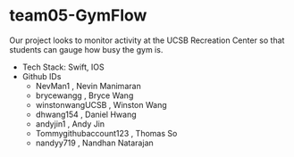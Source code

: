 # team05-GymFlow

Our project looks to monitor activity at the UCSB Recreation Center so that students can gauge how busy the gym is.
- Tech Stack: Swift, IOS
- Github IDs
  * NevMan1 , Nevin Manimaran
  * brycewangg , Bryce Wang
  * winstonwangUCSB , Winston Wang
  * dhwang154 , Daniel Hwang
  * andyjin1 , Andy Jin
  * Tommygithubaccount123 , Thomas So
  * nandyy719 , Nandhan Natarajan
